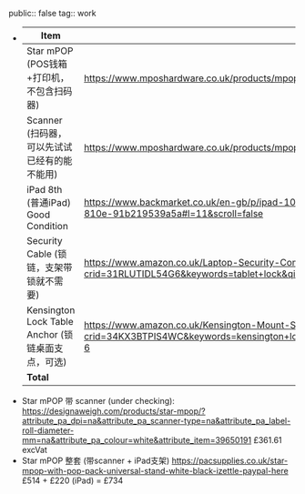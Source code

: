 public:: false
tag:: work

- | Item                                              | Link                                                                                                                                                                                             | Price       |
  | ------------------------------------------------- | ------------------------------------------------------------------------------------------------------------------------------------------------------------------------------------------------ | ----------- |
  | Star mPOP (POS钱箱+打印机，不包含扫码器)          | https://www.mposhardware.co.uk/products/mpop?variant=48804858575#popup1                                                                                                                          | £296 excVAT |
  | Scanner (扫码器，可以先试试已经有的能不能用)      | https://www.mposhardware.co.uk/products/mpop-id-corded-scanner?variant=2780070903835#popup1                                                                                                      | £97         |
  | iPad 8th (普通iPad) Good Condition                | https://www.backmarket.co.uk/en-gb/p/ipad-102-8th-gen-2020-hdd-32-gb-silver-wifi/95a852a8-ccba-45cf-810e-91b219539a5a#l=11&scroll=false                                                          | £220        |
  | Security Cable (锁链，支架带锁就不需要)           | https://www.amazon.co.uk/Laptop-Security-Combination-Cable-Protection/dp/B07C7VQ37K/ref=sr_1_17?crid=31RLUTIDL54G6&keywords=tablet+lock&qid=1696600250&sprefix=tablet+lock+%2Caps%2C89&sr=8-17   | £9.99       |
  | Kensington Lock Table Anchor (锁链桌面支点，可选) | https://www.amazon.co.uk/Kensington-Mount-Security-Anchor-K64613WW/dp/B0036RHAFM/ref=sr_1_6?crid=34KX3BTPIS4WC&keywords=kensington+lock&qid=1696600105&sprefix=kensington+lock%2Caps%2C84&sr=8-6 | £9.50       |
  | **Total**                                         |                                                                                                                                                                                                  | **≈£632.49**   |
- Star mPOP 带 scanner (under checking):
  https://designaweigh.com/products/star-mpop/?attribute_pa_dpi=na&attribute_pa_scanner-type=na&attribute_pa_label-roll-diameter-mm=na&attribute_pa_colour=white&attribute_item=39650191
  £361.61 excVat
- Star mPOP 整套 (带scanner + iPad支架)
  https://pacsupplies.co.uk/star-mpop-with-pop-pack-universal-stand-white-black-izettle-paypal-here
  £514
  \+ £220 (iPad)
  = £734